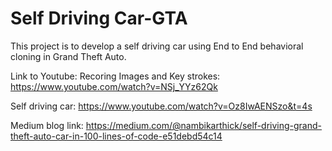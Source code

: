 # Self Driving Car-GTA
This project is to develop a self driving car using End to End behavioral cloning in Grand Theft Auto.

Link to Youtube:
Recoring Images and Key strokes:
https://www.youtube.com/watch?v=NSj_YYz62Qk

Self driving car:
https://www.youtube.com/watch?v=Oz8IwAENSzo&t=4s

Medium blog link:
https://medium.com/@nambikarthick/self-driving-grand-theft-auto-car-in-100-lines-of-code-e51debd54c14